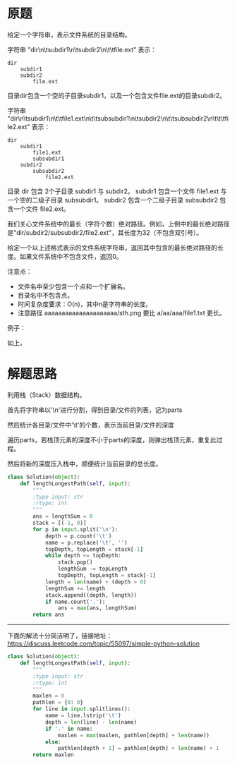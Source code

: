 # 原题
给定一个字符串，表示文件系统的目录结构。

字符串 "dir\n\tsubdir1\n\tsubdir2\n\t\tfile.ext" 表示：

```
dir
    subdir1
    subdir2
        file.ext
```

目录dir包含一个空的子目录subdir1，以及一个包含文件file.ext的目录subdir2。

字符串 "dir\n\tsubdir1\n\t\tfile1.ext\n\t\tsubsubdir1\n\tsubdir2\n\t\tsubsubdir2\n\t\t\tfile2.ext" 表示：

```
dir
    subdir1
        file1.ext
        subsubdir1
    subdir2
        subsubdir2
            file2.ext
```

目录 dir 包含 2个子目录 subdir1 与 subdir2。 subdir1 包含一个文件 file1.ext 与一个空的二级子目录 subsubdir1。 
subdir2 包含一个二级子目录 subsubdir2 包含一个文件 file2.ext。

我们关心文件系统中的最长（字符个数）绝对路径。例如，上例中的最长绝对路径是"dir/subdir2/subsubdir2/file2.ext"，其长度为32（不包含双引号）。

给定一个以上述格式表示的文件系统字符串，返回其中包含的最长绝对路径的长度。如果文件系统中不包含文件，返回0。

注意点：

  - 文件名中至少包含一个点和一个扩展名。
  - 目录名中不包含点。
  - 时间复杂度要求：O(n)，其中n是字符串的长度。
  - 注意路径 aaaaaaaaaaaaaaaaaaaaa/sth.png 要比 a/aa/aaa/file1.txt 更长。

例子：

如上。

# 解题思路
利用栈（Stack）数据结构。

首先将字符串以'\n'进行分割，得到目录/文件的列表，记为parts

然后统计各目录/文件中'\t'的个数，表示当前目录/文件的深度

遍历parts，若栈顶元素的深度不小于parts的深度，则弹出栈顶元素，重复此过程。

然后将新的深度压入栈中，顺便统计当前目录的总长度。

```python
class Solution(object):
    def lengthLongestPath(self, input):
        """
        :type input: str
        :rtype: int
        """
        ans = lengthSum = 0
        stack = [(-1, 0)]
        for p in input.split('\n'):
            depth = p.count('\t')
            name = p.replace('\t', '')
            topDepth, topLength = stack[-1]
            while depth <= topDepth:
                stack.pop()
                lengthSum -= topLength
                topDepth, topLength = stack[-1]
            length = len(name) + (depth > 0)
            lengthSum += length
            stack.append((depth, length))
            if name.count('.'):
                ans = max(ans, lengthSum)
        return ans
```
----
下面的解法十分简洁明了，链接地址：https://discuss.leetcode.com/topic/55097/simple-python-solution

```python
class Solution(object):
    def lengthLongestPath(self, input):
        """
        :type input: str
        :rtype: int
        """
        maxlen = 0
        pathlen = {0: 0}
        for line in input.splitlines():
            name = line.lstrip('\t')
            depth = len(line) - len(name)
            if '.' in name:
                maxlen = max(maxlen, pathlen[depth] + len(name))
            else:
                pathlen[depth + 1] = pathlen[depth] + len(name) + 1
        return maxlen
```

